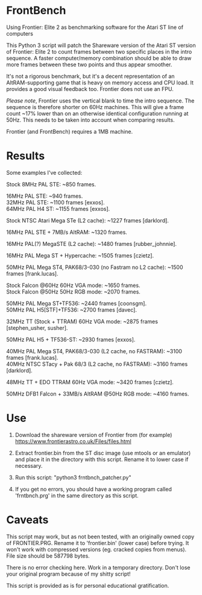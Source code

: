 # FrontBench
Using Frontier: Elite 2 as benchmarking software for the Atari ST line of computers

This Python 3 script will patch the Shareware version of the Atari ST version of Frontier: Elite 2 to count frames between two specific places in the intro sequence. A faster computer/memory combination should be able to draw more frames between these two points and thus appear smoother.

It's not a rigorous benchmark, but it's a decent representation of an AltRAM-supporting game that is heavy on memory access and CPU load. It provides a good visual feedback too. Frontier does not use an FPU.

*Please note*, Frontier uses the vertical blank to time the intro sequence. The sequence is therefore shorter on 60Hz machines. This will give a frame count ~17% lower than on an otherwise identical configuration running at 50Hz. This needs to be taken into account when comparing results.

Frontier (and FrontBench) requires a 1MB machine.

# Results

Some examples I've collected:

Stock 8MHz PAL STE: ~850 frames.

16MHz PAL STE: ~940 frames.  
32MHz PAL STE: ~1100 frames [exxos].  
64MHz PAL H4 ST: ~1155 frames [exxos].  

Stock NTSC Atari Mega STe (L2 cache): ~1227 frames [darklord].  

16MHz PAL STE + 7MB/s AltRAM: ~1320 frames.  

16MHz PAL(?) MegaSTE (L2 cache): ~1480 frames [rubber_johnnie].  

16MHz PAL Mega ST + Hypercache: ~1505 frames [czietz].  

50MHz PAL Mega ST4, PAK68/3-030 (no Fastram no L2 cache): ~1500 frames [frank.lucas].  

Stock Falcon @60Hz 60Hz VGA mode: ~1650 frames.  
Stock Falcon @50Hz 50Hz RGB mode: ~2070 frames.  

50MHz PAL Mega ST+TF536: ~2440 frames [coonsgm].  
50MHz PAL H5[STF]+TF536: ~2700 frames [davec].  

32MHz TT (Stock + TTRAM) 60Hz VGA mode: ~2875 frames [stephen_usher, susher].  

50MHz PAL H5 + TF536-ST: ~2930 frames [exxos].  

40MHz PAL Mega ST4, PAK68/3-030 (L2 cache, no FASTRAM): ~3100 frames [frank.lucas].  
40MHz NTSC STacy + Pak 68/3 (L2 cache, no FASTRAM): ~3160 frames [darklord].  

48MHz TT + EDO TTRAM 60Hz VGA mode: ~3420 frames [czietz].  

50MHz DFB1 Falcon + 33MB/s AltRAM @50Hz RGB mode: ~4160 frames.  


# Use

1) Download the shareware version of Frontier from (for example) https://www.frontierastro.co.uk/Files/files.html

2) Extract frontier.bin from the ST disc image (use mtools or an emulator) and place it in the directory with this script. Rename it to lower case if necessary.

3) Run this script: "python3 frntbnch_patcher.py"

4) If you get no errors, you should have a working program called 'frntbnch.prg' in the same directory as this script.


# Caveats

This script may work, but as not been tested, with an originally owned copy of FRONTIER.PRG. Rename it to 'frontier.bin' (lower case) before trying. It won't work with compressed versions (eg. cracked copies from menus). File size should be 587798 bytes.

There is no error checking here. Work in a temporary directory. Don't lose your original program because of my shitty script!

This script is provided as is for personal educational gratification.
